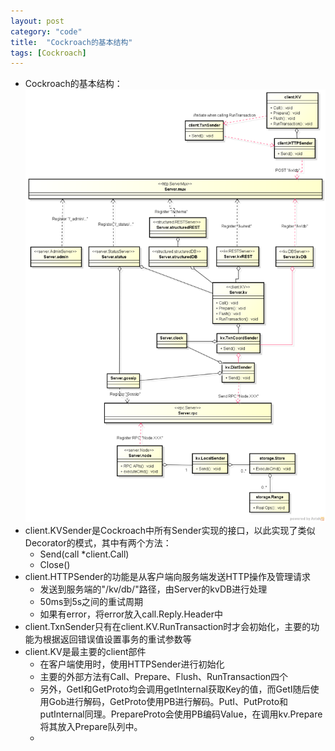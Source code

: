 ```yaml
---
layout: post
category: "code"
title:  "Cockroach的基本结构"
tags: [Cockroach]
---
```


* Cockroach的基本结构：![Cockroach Server Hierarchy](https://raw.githubusercontent.com/joezxy/joezxy.github.io/master/_img/20150404_cockroach_server_hierarchy.png)
* client.KVSender是Cockroach中所有Sender实现的接口，以此实现了类似Decorator的模式，其中有两个方法：
	* Send(call *client.Call)
	* Close()
* client.HTTPSender的功能是从客户端向服务端发送HTTP操作及管理请求
	* 发送到服务端的"/kv/db/"路径，由Server的kvDB进行处理
	* 50ms到5s之间的重试周期
	* 如果有error，将error放入call.Reply.Header中
* client.TxnSender只有在client.KV.RunTransaction时才会初始化，主要的功能为根据返回错误值设置事务的重试参数等
* client.KV是最主要的client部件
	* 在客户端使用时，使用HTTPSender进行初始化
	* 主要的外部方法有Call、Prepare、Flush、RunTransaction四个
	* 另外，GetI和GetProto均会调用getInternal获取Key的值，而GetI随后使用Gob进行解码，GetProto使用PB进行解码。PutI、PutProto和putInternal同理。PrepareProto会使用PB编码Value，在调用kv.Prepare将其放入Prepare队列中。
	* 